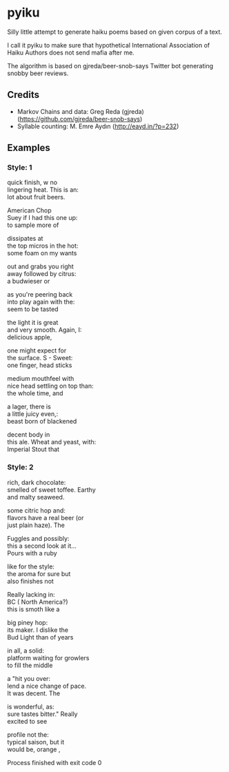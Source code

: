 # pyiku
Silly little attempt to generate haiku poems based on given corpus of a text.

I call it pyiku to make sure that hypothetical International Association of Haiku Authors does not send mafia after me.

The algorithm is based on gjreda/beer-snob-says Twitter bot generating snobby beer reviews.

## Credits
- Markov Chains and data: Greg Reda (gjreda) (https://github.com/gjreda/beer-snob-says)
- Syllable counting: M. Emre Aydın (http://eayd.in/?p=232)

## Examples

### Style: 1

quick finish, w no  
lingering heat. This is an:  
lot about fruit beers.  
  
  
American Chop  
Suey if I had this one up:  
to sample more of  
  
  
dissipates at  
the top micros in the hot:  
some foam on my wants  
  
  
out and grabs you right  
away followed by citrus:  
a budwieser or  
  
  
as you're peering back  
into play again with the:  
seem to be tasted  
  
  
the light it is great  
and very smooth. Again, I:  
delicious apple,  
  
  
one might expect for  
the surface. S - Sweet:  
one finger, head sticks  
  
  
medium mouthfeel with  
nice head settling on top than:  
the whole time, and  
  
  
a lager, there is  
a little juicy even,:  
beast born of blackened  
  
  
decent body in  
this ale. Wheat and yeast, with:  
Imperial Stout that  

### Style: 2  
  
rich, dark chocolate:  
smelled of sweet toffee. Earthy  
and malty seaweed.  
  
  
some citric hop and:  
flavors have a real beer (or  
just plain haze). The  
  
  
Fuggles and possibly:  
this a second look at it...  
Pours with a ruby  
  
  
like for the style:  
the aroma for sure but  
also finishes not  
  
  
Really lacking in:  
BC ( North America?)  
this is smoth like a  
  
  
big piney hop:  
its maker. I dislike the  
Bud Light than of years  
  
  
in all, a solid:  
platform waiting for growlers  
to fill the middle  
  
  
a "hit you over:  
lend a nice change of pace.  
It was decent. The  
  
  
is wonderful, as:  
sure tastes bitter." Really  
excited to see  
  
  
profile not the:  
typical saison, but it  
would be, orange ,  
  
Process finished with exit code 0  
